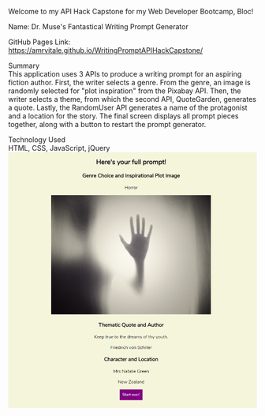 Welcome to my API Hack Capstone for my Web Developer Bootcamp, Bloc!

Name: Dr. Muse's Fantastical Writing Prompt Generator

GitHub Pages Link: https://amrvitale.github.io/WritingPromptAPIHackCapstone/

Summary<br>
This application uses 3 APIs to produce a writing prompt for an aspiring fiction author.
First, the writer selects a genre. From the genre, an image is randomly selected for "plot inspiration" from the Pixabay API.
Then, the writer selects a theme, from which the second API, QuoteGarden, generates a quote.
Lastly, the RandomUser API generates a name of the protagonist and a location for the story.
The final screen displays all prompt pieces together, along with a button to restart the prompt generator.

Technology Used<br>
HTML, CSS, JavaScript, jQuery
<img src="https://github.com/amrvitale/WritingPromptAPIHackCapstone/blob/master/final%20screen%20full%20prompt.PNG">
